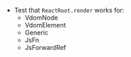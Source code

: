 * Test that `ReactRoot.render` works for:
  * VdomNode
  * VdomElement
  * Generic
  * JsFn
  * JsForwardRef
